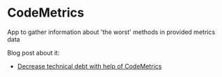 # CodeMetrics
App to gather information about 'the worst' methods in provided metrics data

Blog post about it:
* [Decrease technical debt with help of CodeMetrics](https://mnie.github.io/2017-07-30-codeMetrics/)
